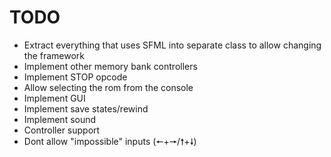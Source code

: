 # TODO

- Extract everything that uses SFML into separate class to allow changing the framework
- Implement other memory bank controllers
- Implement STOP opcode
- Allow selecting the rom from the console
- Implement GUI
- Implement save states/rewind
- Implement sound
- Controller support
- Dont allow "impossible" inputs (🠔+🠖/🠕+🠗)
